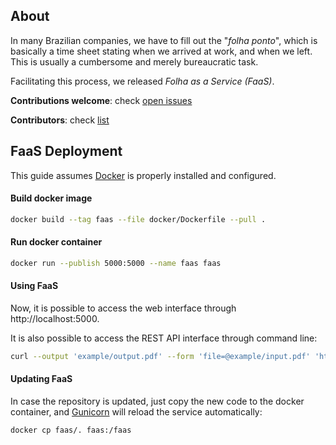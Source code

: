 ## About
In many Brazilian companies, we have to fill out the "*folha ponto*", which is basically a time sheet stating when we arrived at work, and when we left.
This is usually a cumbersome and merely bureaucratic task.

Facilitating this process, we released *Folha as a Service (FaaS)*.

**Contributions welcome**: check [open issues](https://github.com/gfolego/faas/issues)

**Contributors**: check [list](https://github.com/gfolego/faas/blob/master/CONTRIBUTORS.md)


## FaaS Deployment
This guide assumes [Docker](https://www.docker.com/) is properly installed and configured.

#### Build docker image
```bash
docker build --tag faas --file docker/Dockerfile --pull .
```

#### Run docker container
```bash
docker run --publish 5000:5000 --name faas faas
```

#### Using FaaS
Now, it is possible to access the web interface through http://localhost:5000.

It is also possible to access the REST API interface through command line:
```bash
curl --output 'example/output.pdf' --form 'file=@example/input.pdf' 'http://localhost:5000'
```

#### Updating FaaS
In case the repository is updated, just copy the new code to the docker container,
and [Gunicorn](http://gunicorn.org/) will reload the service automatically:
```bash
docker cp faas/. faas:/faas
```
